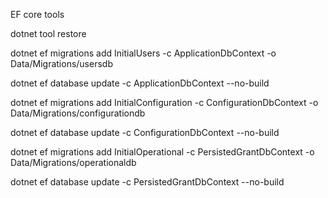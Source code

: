 EF core tools

dotnet tool restore

dotnet ef migrations add InitialUsers -c ApplicationDbContext -o Data/Migrations/usersdb

dotnet ef database update -c ApplicationDbContext --no-build

dotnet ef migrations add InitialConfiguration -c ConfigurationDbContext -o Data/Migrations/configurationdb

dotnet ef database update -c ConfigurationDbContext --no-build

dotnet ef migrations add InitialOperational -c PersistedGrantDbContext -o Data/Migrations/operationaldb

dotnet ef database update -c PersistedGrantDbContext --no-build
